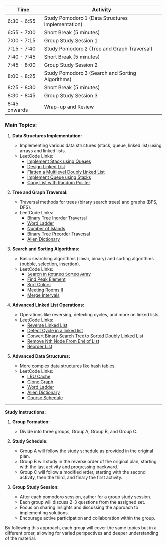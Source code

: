 
| Time         | Activity                           |
|--------------|------------------------------------|
| 6:30 - 6:55  | Study Pomodoro 1 (Data Structures Implementation) |
| 6:55 - 7:00  | Short Break (5 minutes)            |
| 7:00 - 7:15  | Group Study Session 1              |
| 7:15 - 7:40  | Study Pomodoro 2 (Tree and Graph Traversal) |
| 7:40 - 7:45  | Short Break (5 minutes)            |
| 7:45 - 8:00  | Group Study Session 2              |
| 8:00 - 8:25  | Study Pomodoro 3 (Search and Sorting Algorithms) |
| 8:25 - 8:30  | Short Break (5 minutes)            |
| 8:30 - 8:45  | Group Study Session 3              |
| 8:45 onwards| Wrap-up and Review                 |

### Main Topics:

1. **Data Structures Implementation:**
   - Implementing various data structures (stack, queue, linked list) using arrays and linked lists.
   - LeetCode Links:
     - [Implement Stack using Queues](https://leetcode.com/problems/implement-stack-using-queues/)
     - [Design Linked List](https://leetcode.com/problems/design-linked-list/)
     - [Flatten a Multilevel Doubly Linked List](https://leetcode.com/problems/flatten-a-multilevel-doubly-linked-list/)
     - [Implement Queue using Stacks](https://leetcode.com/problems/implement-queue-using-stacks/)
     - [Copy List with Random Pointer](https://leetcode.com/problems/copy-list-with-random-pointer/)

2. **Tree and Graph Traversal:**
   - Traversal methods for trees (binary search trees) and graphs (BFS, DFS).
   - LeetCode Links:
     - [Binary Tree Inorder Traversal](https://leetcode.com/problems/binary-tree-inorder-traversal/)
     - [Word Ladder](https://leetcode.com/problems/word-ladder/)
     - [Number of Islands](https://leetcode.com/problems/number-of-islands/)
     - [Binary Tree Preorder Traversal](https://leetcode.com/problems/binary-tree-preorder-traversal/)
     - [Alien Dictionary](https://leetcode.com/problems/alien-dictionary/)

3. **Search and Sorting Algorithms:**
   - Basic searching algorithms (linear, binary) and sorting algorithms (bubble, selection, insertion).
   - LeetCode Links:
     - [Search in Rotated Sorted Array](https://leetcode.com/problems/search-in-rotated-sorted-array/)
     - [Find Peak Element](https://leetcode.com/problems/find-peak-element/)
     - [Sort Colors](https://leetcode.com/problems/sort-colors/)
     - [Meeting Rooms II](https://leetcode.com/problems/meeting-rooms-ii/)
     - [Merge Intervals](https://leetcode.com/problems/merge-intervals/)

4. **Advanced Linked List Operations:**
   - Operations like reversing, detecting cycles, and more on linked lists.
   - LeetCode Links:
     - [Reverse Linked List](https://leetcode.com/problems/reverse-linked-list/)
     - [Detect Cycle in a linked list](https://leetcode.com/problems/linked-list-cycle/)
     - [Convert Binary Search Tree to Sorted Doubly Linked List](https://leetcode.com/problems/convert-binary-search-tree-to-sorted-doubly-linked-list/)
     - [Remove Nth Node From End of List](https://leetcode.com/problems/remove-nth-node-from-end-of-list/)
     - [Reorder List](https://leetcode.com/problems/reorder-list/)

5. **Advanced Data Structures:**
   - More complex data structures like hash tables.
   - LeetCode Links:
     - [LRU Cache](https://leetcode.com/problems/lru-cache/)
     - [Clone Graph](https://leetcode.com/problems/clone-graph/)
     - [Word Ladder](https://leetcode.com/problems/word-ladder/)
     - [Alien Dictionary](https://leetcode.com/problems/alien-dictionary/)
     - [Course Schedule](https://leetcode.com/problems/course-schedule/)


---

**Study Instructions:**

1. **Group Formation:**
   - Divide into three groups, Group A, Group B, and Group C.

2. **Study Schedule:**
   - Group A will follow the study schedule as provided in the original plan.
   - Group B will study in the reverse order of the original plan, starting with the last activity and progressing backward.
   - Group C will follow a modified order, starting with the second activity, then the third, and finally the first activity.

3. **Group Study Session:**
   - After each pomodoro session, gather for a group study session.
   - Each group will discuss 2-3 questions from the assigned set.
   - Focus on sharing insights and discussing the approach to implementing solutions.
   - Encourage active participation and collaboration within the group.

By following this approach, each group will cover the same topics but in a different order, allowing for varied perspectives and deeper understanding of the material.

